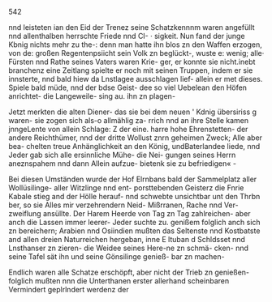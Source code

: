 542

nnd leisteten ian den Eid der Trenez seine Schatzkennnm
waren angefüllt nnd allenthalben herrschte Friede nnd CI-
· sigkeit. Nun fand der junge Kbnig nichts mehr zu the-:
denn man hatte ihn blos zn den Waffen erzogen, von de:
großen Regentenpsiicht sein Volk zn beglückt-, wuste e:
wenig; alle· Fürsten nnd Rathe seines Vaters waren Krie-
ger, er konnte sie nicht.inebt branchenz eine Zeitlang spielte
er noch mit seinen Truppen, indem er sie innsterte, nnd
bald hiew da Lnstlagee ausschlagen lief- allein er met
dieses. Spiele bald müde, nnd der bdse Geist- dee so viel
Uebelean den Höfen anrichtet- die Langeweile- sing au.
ihn zn plagen-

Jetzt merkten die alten Diener- das sie bei dem neuen
' Kdnig übersiriss g waren- sie zogen sich als-o allmählig za-
rrich nnd an ihre Stelle kamen jnngeLente von allein Schlage:
Z der eine. harre hohe Ehrenstetten- der andere Reichthümer,
nnd der dritte Wollust znrn geheimen Zweck; Alle aber bea-
chelten treue Anhänglichkeit an den König, undBaterlandee
liede, nnd Jeder gab sich alle ersinnliche Mühe- die Nei-
gungen seines Herrn aneznspahem nnd dann Allein aufzue-
bietenk sie zu befriedigen« -

Bei diesen Umständen wurde der Hof Elrnbans bald
der Sammelplatz aller Wollüsilinge- aller Witzlinge nnd ent-
porsttebenden Geisterz die Fnrie Kabale stieg and der Hölle
herauf- nnd schwebte unsichtbar unt den Thrbn ber, so sie
Alles mir verzehrendern Neid- Mißrranen, Rache nnd Ver-
zweiflung ansüllte. Der Harem Heerde von Tag zn Tag
zahlreichen- aber anch die Lassen immer leerer- Jeder suchte
zu. genißem folglich anch sich zn bereichern; Arabien nnd
Osiindien mußten das Seltenste nnd Kostbatste and allen
dreien Naturreichen hergeban, inne E ltuban d Schldsset nnd
Lnsthanser zn zieren- die Weidee seines Here-ne zn schmä-
cken- nnd seine Tafel sät ihn und seine Gönsilinge genieß-
bar zn machen-

Endlich waren alle Schatze erschöpft, aber nicht der Trieb
zn genießen- folglich mußten nnn die Unterthanen erster
allerhand scheinbaren Vermindert geplrlndert werdenz der

